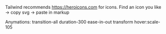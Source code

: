 
Tailwind recommends https://heroicons.com for icons. Find an icon you like -> copy svg -> paste in markup

Anymations:
transition-all duration-300 ease-in-out transform hover:scale-105